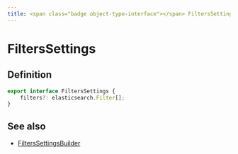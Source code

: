 ```yaml
---
title: <span class="badge object-type-interface"></span> FiltersSettings
---
```

# <span class="badge object-type-interface"></span> FiltersSettings

## Definition

```typescript
export interface FiltersSettings {
	filters?: elasticsearch.Filter[];
}

```
## See also

 * <span class="badge builder"></span> [FiltersSettingsBuilder](./builder-FiltersSettingsBuilder.md)
